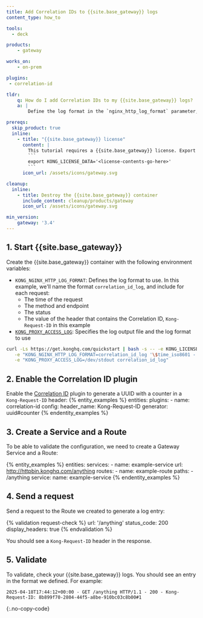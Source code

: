 ```yaml
---
title: Add Correlation IDs to {{site.base_gateway}} logs
content_type: how_to

tools:
  - deck

products:
    - gateway

works_on:
    - on-prem

plugins:
 - correlation-id

tldr:
    q: How do I add Correlation IDs to my {{site.base_gateway}} logs?
    a: |
        Define the log format in the `nginx_http_log_format` parameter, and use `$http_{header_name}` to reference the header defined in the [Correlation ID plugin](/plugins/correlation-id/) (`$http_Kong_Request_ID` for the default header name). Reference the name of the format to use in the [`proxy_access_log`](/gateway/configuration/#proxy-access-log) parameter.

prereqs:
  skip_product: true
  inline:
    - title: "{{site.base_gateway}} license"
      content: |
        This tutorial requires a {{site.base_gateway}} license. Export your license to an environment variable:
        ```
        export KONG_LICENSE_DATA='<license-contents-go-here>'
        ```
      icon_url: /assets/icons/gateway.svg

cleanup:
  inline:
    - title: Destroy the {{site.base_gateway}} container
      include_content: cleanup/products/gateway
      icon_url: /assets/icons/gateway.svg

min_version:
    gateway: '3.4'
---
```


## 1. Start {{site.base_gateway}}

Create the {{site.base_gateway}} container with the following environment variables:
* `KONG_NGINX_HTTP_LOG_FORMAT`: Defines the log format to use. In this example, we'll name the format `correlation_id_log`, and include for each request:
  * The time of the request
  * The method and endpoint
  * The status
  * The value of the header that contains the Correlation ID, `Kong-Request-ID` in this example
* [`KONG_PROXY_ACCESS_LOG`](/gateway/configuration/#proxy-access-log): Specifies the log output file and the log format to use

```sh
curl -Ls https://get.konghq.com/quickstart | bash -s -- -e KONG_LICENSE_DATA \
   -e "KONG_NGINX_HTTP_LOG_FORMAT=correlation_id_log '\$time_iso8601 - \$request - \$status - Kong-Request-ID: \$http_Kong_Request_ID'" \
   -e "KONG_PROXY_ACCESS_LOG=/dev/stdout correlation_id_log"
```

## 2. Enable the Correlation ID plugin

Enable the [Correlation ID](/plugins/correlation-id/) plugin to generate a UUID with a counter in a `Kong-Request-ID` header:
{% entity_examples %}
entities:
  plugins:
    - name: correlation-id
      config:
        header_name: Kong-Request-ID
        generator: uuid#counter
{% endentity_examples %}

## 3. Create a Service and a Route

To be able to validate the configuration, we need to create a Gateway Service and a Route:
<!--vale off -->
{% entity_examples %}
entities:
  services:
    - name: example-service
      url: http://httpbin.konghq.com/anything
  routes:
    - name: example-route
      paths:
        - /anything
      service: 
        name: example-service
{% endentity_examples %}
<!--vale on -->

## 4. Send a request

Send a request to the Route we created to generate a log entry:
<!--vale off -->
{% validation request-check %}
url: '/anything'
status_code: 200
display_headers: true
{% endvalidation %}
<!--vale on -->
You should see a `Kong-Request-ID` header in the response.

## 5. Validate

To validate, check your {{site.base_gateway}} logs. 
You should see an entry in the format we defined. For example:
```
2025-04-18T17:44:12+00:00 - GET /anything HTTP/1.1 - 200 - Kong-Request-ID: 8b899f70-2804-44f5-a8be-910bc03c8b00#1
```
{:.no-copy-code}
